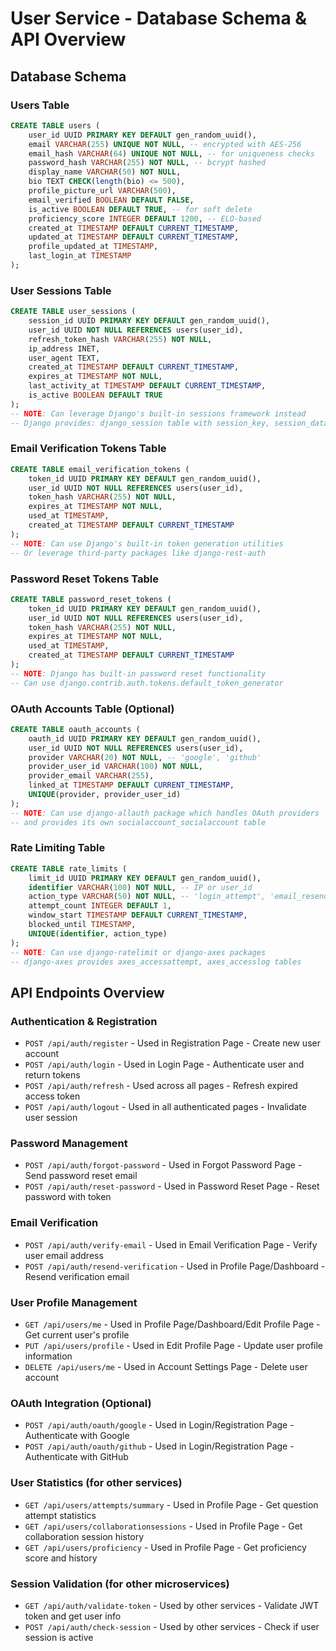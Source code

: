 # User Service - Database Schema & API Overview

## Database Schema

### Users Table
```sql
CREATE TABLE users (
    user_id UUID PRIMARY KEY DEFAULT gen_random_uuid(),
    email VARCHAR(255) UNIQUE NOT NULL, -- encrypted with AES-256
    email_hash VARCHAR(64) UNIQUE NOT NULL, -- for uniqueness checks
    password_hash VARCHAR(255) NOT NULL, -- bcrypt hashed
    display_name VARCHAR(50) NOT NULL,
    bio TEXT CHECK(length(bio) <= 500),
    profile_picture_url VARCHAR(500),
    email_verified BOOLEAN DEFAULT FALSE,
    is_active BOOLEAN DEFAULT TRUE, -- for soft delete
    proficiency_score INTEGER DEFAULT 1200, -- ELO-based
    created_at TIMESTAMP DEFAULT CURRENT_TIMESTAMP,
    updated_at TIMESTAMP DEFAULT CURRENT_TIMESTAMP,
    profile_updated_at TIMESTAMP,
    last_login_at TIMESTAMP
);
```

### User Sessions Table
```sql
CREATE TABLE user_sessions (
    session_id UUID PRIMARY KEY DEFAULT gen_random_uuid(),
    user_id UUID NOT NULL REFERENCES users(user_id),
    refresh_token_hash VARCHAR(255) NOT NULL,
    ip_address INET,
    user_agent TEXT,
    created_at TIMESTAMP DEFAULT CURRENT_TIMESTAMP,
    expires_at TIMESTAMP NOT NULL,
    last_activity_at TIMESTAMP DEFAULT CURRENT_TIMESTAMP,
    is_active BOOLEAN DEFAULT TRUE
);
-- NOTE: Can leverage Django's built-in sessions framework instead
-- Django provides: django_session table with session_key, session_data, expire_date
```

### Email Verification Tokens Table
```sql
CREATE TABLE email_verification_tokens (
    token_id UUID PRIMARY KEY DEFAULT gen_random_uuid(),
    user_id UUID NOT NULL REFERENCES users(user_id),
    token_hash VARCHAR(255) NOT NULL,
    expires_at TIMESTAMP NOT NULL,
    used_at TIMESTAMP,
    created_at TIMESTAMP DEFAULT CURRENT_TIMESTAMP
);
-- NOTE: Can use Django's built-in token generation utilities
-- Or leverage third-party packages like django-rest-auth
```

### Password Reset Tokens Table
```sql
CREATE TABLE password_reset_tokens (
    token_id UUID PRIMARY KEY DEFAULT gen_random_uuid(),
    user_id UUID NOT NULL REFERENCES users(user_id),
    token_hash VARCHAR(255) NOT NULL,
    expires_at TIMESTAMP NOT NULL,
    used_at TIMESTAMP,
    created_at TIMESTAMP DEFAULT CURRENT_TIMESTAMP
);
-- NOTE: Django has built-in password reset functionality
-- Can use django.contrib.auth.tokens.default_token_generator
```

### OAuth Accounts Table (Optional)
```sql
CREATE TABLE oauth_accounts (
    oauth_id UUID PRIMARY KEY DEFAULT gen_random_uuid(),
    user_id UUID NOT NULL REFERENCES users(user_id),
    provider VARCHAR(20) NOT NULL, -- 'google', 'github'
    provider_user_id VARCHAR(100) NOT NULL,
    provider_email VARCHAR(255),
    linked_at TIMESTAMP DEFAULT CURRENT_TIMESTAMP,
    UNIQUE(provider, provider_user_id)
);
-- NOTE: Can use django-allauth package which handles OAuth providers
-- and provides its own socialaccount_socialaccount table
```

### Rate Limiting Table
```sql
CREATE TABLE rate_limits (
    limit_id UUID PRIMARY KEY DEFAULT gen_random_uuid(),
    identifier VARCHAR(100) NOT NULL, -- IP or user_id
    action_type VARCHAR(50) NOT NULL, -- 'login_attempt', 'email_resend', etc.
    attempt_count INTEGER DEFAULT 1,
    window_start TIMESTAMP DEFAULT CURRENT_TIMESTAMP,
    blocked_until TIMESTAMP,
    UNIQUE(identifier, action_type)
);
-- NOTE: Can use django-ratelimit or django-axes packages
-- django-axes provides axes_accessattempt, axes_accesslog tables
```

## API Endpoints Overview

### Authentication & Registration
- `POST /api/auth/register` - Used in Registration Page - Create new user account
- `POST /api/auth/login` - Used in Login Page - Authenticate user and return tokens  
- `POST /api/auth/refresh` - Used across all pages - Refresh expired access token
- `POST /api/auth/logout` - Used in all authenticated pages - Invalidate user session

### Password Management  
- `POST /api/auth/forgot-password` - Used in Forgot Password Page - Send password reset email
- `POST /api/auth/reset-password` - Used in Password Reset Page - Reset password with token

### Email Verification
- `POST /api/auth/verify-email` - Used in Email Verification Page - Verify user email address
- `POST /api/auth/resend-verification` - Used in Profile Page/Dashboard - Resend verification email

### User Profile Management
- `GET /api/users/me` - Used in Profile Page/Dashboard/Edit Profile Page - Get current user's profile
- `PUT /api/users/profile` - Used in Edit Profile Page - Update user profile information  
- `DELETE /api/users/me` - Used in Account Settings Page - Delete user account

### OAuth Integration (Optional)
- `POST /api/auth/oauth/google` - Used in Login/Registration Page - Authenticate with Google
- `POST /api/auth/oauth/github` - Used in Login/Registration Page - Authenticate with GitHub

### User Statistics (for other services)
- `GET /api/users/attempts/summary` - Used in Profile Page - Get question attempt statistics
- `GET /api/users/collaborationsessions` - Used in Profile Page - Get collaboration session history  
- `GET /api/users/proficiency` - Used in Profile Page - Get proficiency score and history

### Session Validation (for other microservices)
- `GET /api/auth/validate-token` - Used by other services - Validate JWT token and get user info
- `POST /api/auth/check-session` - Used by other services - Check if user session is active